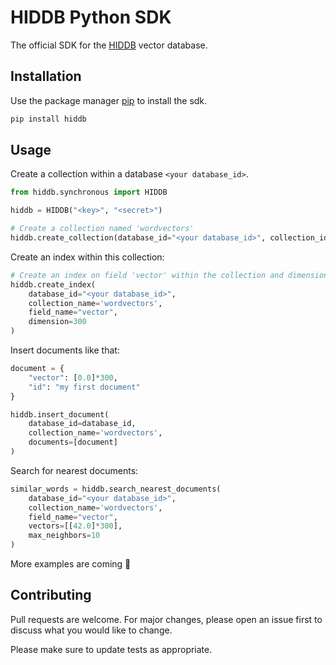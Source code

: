 # HIDDB Python SDK

The official SDK for the [HIDDB](https://hiddb.com) vector database.

## Installation

Use the package manager [pip](https://pip.pypa.io/en/stable/) to install the sdk.

```bash
pip install hiddb
```

## Usage

Create a collection within a database `<your database_id>`.

```python
from hiddb.synchronous import HIDDB

hiddb = HIDDB("<key>", "<secret>")

# Create a collection named 'wordvectors'
hiddb.create_collection(database_id="<your database_id>", collection_id="wordvectors")
```

Create an index within this collection:

```python
# Create an index on field 'vector' within the collection and dimension 300
hiddb.create_index(
    database_id="<your database_id>",
    collection_name='wordvectors',
    field_name="vector",
    dimension=300
)
```

Insert documents like that:

```python
document = {
    "vector": [0.0]*300,
    "id": "my first document"
}

hiddb.insert_document(
    database_id=database_id,
    collection_name='wordvectors',
    documents=[document]
)
```

Search for nearest documents:

```python
similar_words = hiddb.search_nearest_documents(
    database_id="<your database_id>",
    collection_name='wordvectors',
    field_name="vector",
    vectors=[[42.0]*300],
    max_neighbors=10
)
```

More examples are coming 🚀

## Contributing

Pull requests are welcome. For major changes, please open an issue first to discuss what you would like to change.

Please make sure to update tests as appropriate.
